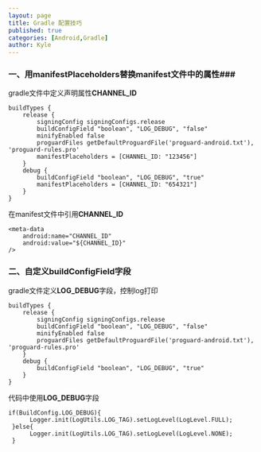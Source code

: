 ```yaml
---
layout: page
title: Gradle 配置技巧
published: true
categories: [Android,Gradle]
author: Kyle
---
```



### 一、用manifestPlaceholders替换manifest文件中的属性###
gradle文件中定义声明属性**CHANNEL_ID**

	buildTypes {
        release {
            signingConfig signingConfigs.release
            buildConfigField "boolean", "LOG_DEBUG", "false"
            minifyEnabled false
            proguardFiles getDefaultProguardFile('proguard-android.txt'), 'proguard-rules.pro'
            manifestPlaceholders = [CHANNEL_ID: "123456"]
        }
        debug {
            buildConfigField "boolean", "LOG_DEBUG", "true"
            manifestPlaceholders = [CHANNEL_ID: "654321"]
        }
    }
	

在manifest文件中引用**CHANNEL_ID**

	<meta-data
		android:name="CHANNEL_ID"
        android:value="${CHANNEL_ID}"
    />

### 二、自定义buildConfigField字段 ###

gradle文件定义**LOG_DEBUG**字段，控制log打印


	buildTypes {
        release {
            signingConfig signingConfigs.release
            buildConfigField "boolean", "LOG_DEBUG", "false"
            minifyEnabled false
            proguardFiles getDefaultProguardFile('proguard-android.txt'), 'proguard-rules.pro'
        }
        debug {
            buildConfigField "boolean", "LOG_DEBUG", "true"
        }
    }
代码中使用**LOG_DEBUG**字段

	if(BuildConfig.LOG_DEBUG){
          Logger.init(LogUtils.LOG_TAG).setLogLevel(LogLevel.FULL);
     }else{
          Logger.init(LogUtils.LOG_TAG).setLogLevel(LogLevel.NONE);
     }

